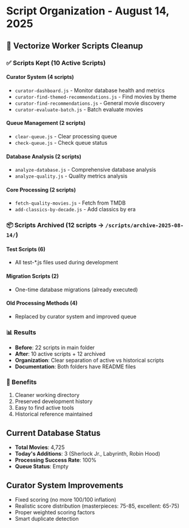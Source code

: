 # Script Organization - August 14, 2025

## 📁 Vectorize Worker Scripts Cleanup

### ✅ Scripts Kept (10 Active Scripts)

#### Curator System (4 scripts)
- `curator-dashboard.js` - Monitor database health and metrics
- `curator-find-themed-recommendations.js` - Find movies by theme
- `curator-find-recommendations.js` - General movie discovery  
- `curator-evaluate-batch.js` - Batch evaluate movies

#### Queue Management (2 scripts)
- `clear-queue.js` - Clear processing queue
- `check-queue.js` - Check queue status

#### Database Analysis (2 scripts)
- `analyze-database.js` - Comprehensive database analysis
- `analyze-quality.js` - Quality metrics analysis

#### Core Processing (2 scripts)
- `fetch-quality-movies.js` - Fetch from TMDB
- `add-classics-by-decade.js` - Add classics by era

### 📦 Scripts Archived (12 scripts → `/scripts/archive-2025-08-14/`)

#### Test Scripts (6)
- All test-*.js files used during development

#### Migration Scripts (2)
- One-time database migrations (already executed)

#### Old Processing Methods (4)
- Replaced by curator system and improved queue

### 📊 Results
- **Before**: 22 scripts in main folder
- **After**: 10 active scripts + 12 archived
- **Organization**: Clear separation of active vs historical scripts
- **Documentation**: Both folders have README files

### 🎯 Benefits
1. Cleaner working directory
2. Preserved development history
3. Easy to find active tools
4. Historical reference maintained

## Current Database Status
- **Total Movies**: 4,725
- **Today's Additions**: 3 (Sherlock Jr., Labyrinth, Robin Hood)
- **Processing Success Rate**: 100%
- **Queue Status**: Empty

## Curator System Improvements
- Fixed scoring (no more 100/100 inflation)
- Realistic score distribution (masterpieces: 75-85, excellent: 65-75)
- Proper weighted scoring factors
- Smart duplicate detection